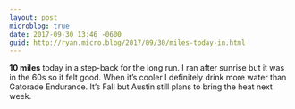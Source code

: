 ```yaml
---
layout: post
microblog: true
date: 2017-09-30 13:46 -0600
guid: http://ryan.micro.blog/2017/09/30/miles-today-in.html
---
```

**10 miles** today in a step-back for the long run. I ran after sunrise but it was in the 60s so it felt good. When it’s cooler I definitely drink more water than Gatorade Endurance. It’s Fall but Austin still plans to bring the heat next week. 
